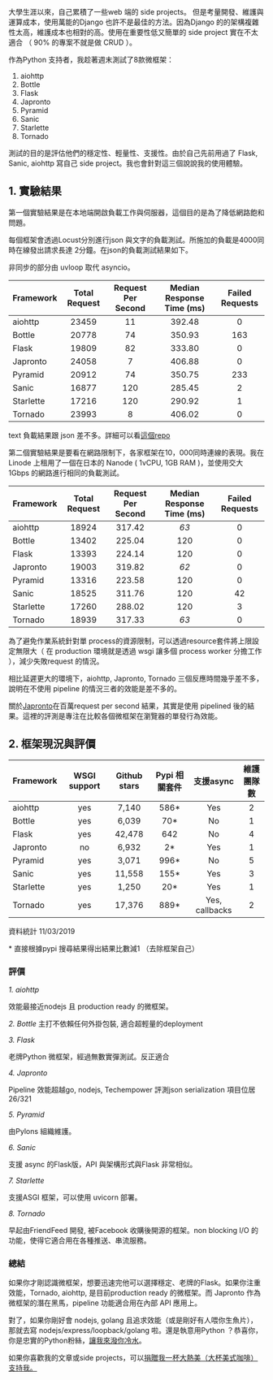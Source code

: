 大學生涯以來，自己累積了一些web 端的 side projects。
但是考量開發、維護與運算成本，使用萬能的Django 也許不是最佳的方法。因為Django 的的架構複雜性太高，維護成本也相對的高。使用在重要性低又簡單的 side project 實在不太適合 （ 90% 的專案不就是做 CRUD ）。

作為Python 支持者，我趁著週末測試了8款微框架：

1. aiohttp
2. Bottle
3. Flask
4. Japronto
5. Pyramid
6. Sanic
7. Starlette
8. Tornado

測試的目的是評估他們的穩定性、輕量性、支援性。由於自己先前用過了 Flask, Sanic, aiohttp 寫自己 side project。我也會針對這三個說說我的使用體驗。

## 1. 實驗結果 

第一個實驗結果是在本地端開啟負載工作與伺服器，這個目的是為了降低網路飽和問題。

每個框架會透過Locust分別進行json 與文字的負載測試。所施加的負載是4000同時在線發出請求長達 2分鐘。在json的負載測試結果如下。

非同步的部分由 uvloop 取代 asyncio。

| Framework  | Total Request  | Request Per Second  | Median Response Time (ms) | Failed Requests |
|------------|:--------------:|:-------------------:|:---------------------:|:---:|
|   aiohttp   |  23459     |  11 | 392.48 | 0 |
|   Bottle   |  20778    |  74 | 350.93 | 163 |
|   Flask    |  19809 | 82  |  333.80 | 0 |
|   Japronto |  24058 |  7 | 406.88  | 0 |
|   Pyramid  |  20912 |  74 | 350.75 | 233 |
|   Sanic    |  16877 | 120  |  285.45 | 2 |
|   Starlette    |  17216 | 120   |  290.92 | 1 |
|   Tornado  |  23993 |  8 | 406.02 | 0 |

text 負載結果跟 json 差不多。詳細可以看[這個repo](https://github.com/theblackcat102/microframework-benchmark)

第二個實驗結果是要看在網路限制下，各家框架在10，000同時連線的表現。我在 Linode 上租用了一個在日本的 Nanode ( 1vCPU, 1GB RAM )，並使用交大 1Gbps 的網路進行相同的負載測試。

| Framework  | Total Request  | Request Per Second  | Median Response Time (ms) | Failed Requests |
|------------|:--------------:|:-------------------:|:---------------------:|:---:|
|   aiohttp   |  18924     |  317.42 | *63* | 0 |
|   Bottle   |  13402    |  225.04 | 120 | 0 |
|   Flask    |  13393 | 224.14  |  120 | 0 |
|   Japronto |  19003 |  319.82 | *62*  | 0 |
|   Pyramid  |  13316 |  223.58 | 120 | 0 |
|   Sanic    |  18525 | 311.76  |  120 | 42 |
|   Starlette    |  17260 | 288.02   |  120 | 3 |
|   Tornado  |  18939 |  317.33 | *63* | 0 |

為了避免作業系統針對單 process的資源限制，可以透過resource套件將上限設定無限大（ 在 production 環境就是透過 wsgi 讓多個 process worker 分擔工作 ），減少失敗request 的情況。

相比延遲更大的環境下，aiohttp, Japronto, Tornado 三個反應時間幾乎差不多，說明在不使用 pipeline 的情況三者的效能是差不多的。

關於[Japronto](https://github.com/squeaky-pl/japronto)在百萬request per second 結果，其實是使用 pipelined 後的結果。這裡的評測是專注在比較各個微框架在瀏覽器的單發行為效能。

##  2. 框架現況與評價

| Framework  | WSGI support  |  Github stars | Pypi 相關套件 | 支援async | 維護團隊數 |
|------------|:--------------:|:--------------:|:---------:|:---------:|:---------:|
|   aiohttp   | yes | 7,140 | 586* | Yes | 2 |
|   Bottle   |  yes | 6,039 | 70* | No | 1 |
|   Flask    | yes  | 42,478 |  642 | No | 4 |
|   Japronto | no  | 6,932 | 2*  | Yes | 1 |
|   Pyramid  | yes | 3,071 | 996* | No | 5 |
|   Sanic    | yes | 11,558 |  155* | Yes | 3 |
|   Starlette    |  yes | 1,250 |  20* | Yes | 1 |
|   Tornado  | yes  | 17,376 | 889* | Yes, callbacks | 2 |

資料統計 11/03/2019

\* 直接根據pypi 搜尋結果得出結果比數減1 （去除框架自己）


### 評價

*1. aiohttp*

效能最接近nodejs 且 production ready 的微框架。

*2. Bottle*
主打不依賴任何外掛包裝, 適合超輕量的deployment

*3. Flask*

老牌Python 微框架，經過無數實彈測試。反正適合

*4. Japronto*

Pipeline 效能超越go, nodejs, Techempower 評測json serialization 項目位居 26/321

*5. Pyramid*

由Pylons 組織維護。

*6. Sanic*

支援 async 的Flask版，API 與架構形式與Flask 非常相似。

*7. Starlette*

支援ASGI 框架，可以使用 uvicorn 部署。

*8. Tornado*

早起由FriendFeed 開發, 被Facebook 收購後開源的框架。non blocking I/O 的功能，使得它適合用在各種推送、串流服務。

### 總結

如果你才剛認識微框架，想要迅速完他可以選擇穩定、老牌的Flask。如果你注重效能，Tornado, aiohttp, 是目前production ready 的微框架。而 Japronto 作為微框架的潛在黑馬，pipeline 功能適合用在內部 API 應用上。

對了，如果你剛好會 nodejs, golang 且追求效能（或是剛好有人喂你生魚片），那就去寫 nodejs/express/loopback/golang 啦。還是執意用Python ？恭喜你，你是忠實的Python粉絲，[讓我來潑你冷水](https://www.techempower.com/benchmarks/)。

如果你喜歡我的文章或side projects，可以[捐贈我一杯大熱美（大杯美式咖啡）支持我。](https://www.buymeacoffee.com/theblackcat102)
